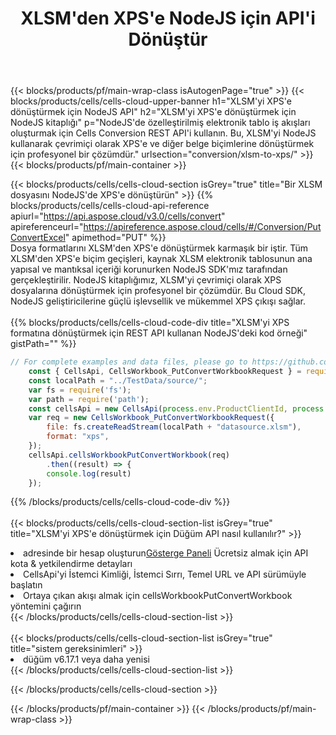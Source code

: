 ﻿---
title:  XLSM'den XPS'e NodeJS için API'i Dönüştür
description:  XLSM formatındaki dosyayı XPS formatındaki dosyaya dönüştürmek için NodeJS için Aspose.Cells Cloud SDK'yı kullanma.
url: /tr/nodejs/conversion/xlsm-to-xps/
---
{{< blocks/products/pf/main-wrap-class isAutogenPage="true" >}}
{{< blocks/products/cells/cells-cloud-upper-banner h1="XLSM\'yi XPS\'e dönüştürmek için NodeJS API" h2="XLSM\'yi XPS\'e dönüştürmek için NodeJS kitaplığı" p="NodeJS\'de özelleştirilmiş elektronik tablo iş akışları oluşturmak için Cells Conversion REST API\'i kullanın. Bu, XLSM\'yi NodeJS kullanarak çevrimiçi olarak XPS\'e ve diğer belge biçimlerine dönüştürmek için profesyonel bir çözümdür." urlsection="conversion/xlsm-to-xps/" >}}
{{< blocks/products/pf/main-container >}}

{{< blocks/products/cells/cells-cloud-section isGrey="true" title="Bir XLSM dosyasını NodeJS\'de XPS\'e dönüştürün" >}}
{{% blocks/products/cells/cells-cloud-api-reference apiurl="https://api.aspose.cloud/v3.0/cells/convert" apireferenceurl="https://apireference.aspose.cloud/cells/#/Conversion/PutConvertExcel" apimethod="PUT" %}}
<br/>
Dosya formatlarını XLSM'den XPS'e dönüştürmek karmaşık bir iştir. Tüm XLSM'den XPS'e biçim geçişleri, kaynak XLSM elektronik tablosunun ana yapısal ve mantıksal içeriği korunurken NodeJS SDK'mız tarafından gerçekleştirilir. NodeJS kitaplığımız, XLSM'yi çevrimiçi olarak XPS dosyalarına dönüştürmek için profesyonel bir çözümdür. Bu Cloud SDK, NodeJS geliştiricilerine güçlü işlevsellik ve mükemmel XPS çıkışı sağlar.
<br/>
<br/>
{{% blocks/products/cells/cells-cloud-code-div title="XLSM\'yi XPS formatına dönüştürmek için REST API kullanan NodeJS\'deki kod örneği" gistPath="" %}}
 
```js
// For complete examples and data files, please go to https://github.com/aspose-cells-cloud/aspose-cells-cloud-node/
    const { CellsApi, CellsWorkbook_PutConvertWorkbookRequest } = require("asposecellscloud");
    const localPath = "../TestData/source/";
    var fs = require('fs');
    var path = require('path');
    const cellsApi = new CellsApi(process.env.ProductClientId, process.env.ProductClientSecret);
    var req = new CellsWorkbook_PutConvertWorkbookRequest({
        file: fs.createReadStream(localPath + "datasource.xlsm"),
        format: "xps",
    });
    cellsApi.cellsWorkbookPutConvertWorkbook(req)
        .then((result) => {
        console.log(result)
    });
```
 
{{% /blocks/products/cells/cells-cloud-code-div %}}
<br/>
<br/>
{{< blocks/products/cells/cells-cloud-section-list isGrey="true" title="XLSM\'yi XPS\'e dönüştürmek için Düğüm API nasıl kullanılır?" >}}
<li> adresinde bir hesap oluşturun<a href="https://dashboard.aspose.cloud/">Gösterge Paneli</a> Ücretsiz almak için API kota & yetkilendirme detayları</li>
<li>CellsApi'yi İstemci Kimliği, İstemci Sırrı, Temel URL ve API sürümüyle başlatın</li>
<li>Ortaya çıkan akışı almak için cellsWorkbookPutConvertWorkbook yöntemini çağırın</li>
{{< /blocks/products/cells/cells-cloud-section-list >}}
<br/>
<br/>
{{< blocks/products/cells/cells-cloud-section-list isGrey="true" title="sistem gereksinimleri" >}}
<li>düğüm v6.17.1 veya daha yenisi</li>
{{< /blocks/products/cells/cells-cloud-section-list >}}

{{< /blocks/products/cells/cells-cloud-section >}}

{{< /blocks/products/pf/main-container >}}
{{< /blocks/products/pf/main-wrap-class >}}
